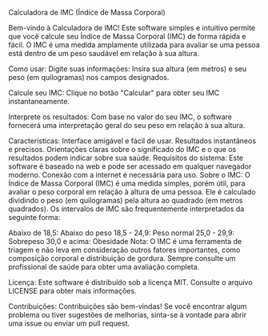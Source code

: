 Calculadora de IMC (Índice de Massa Corporal)

Bem-vindo à Calculadora de IMC! Este software simples e intuitivo permite que você calcule seu Índice de Massa Corporal (IMC) de forma rápida e fácil. O IMC é uma medida amplamente utilizada para avaliar se uma pessoa está dentro de um peso saudável em relação à sua altura.

Como usar:
Digite suas informações: Insira sua altura (em metros) e seu peso (em quilogramas) nos campos designados.

Calcule seu IMC: Clique no botão "Calcular" para obter seu IMC instantaneamente.

Interprete os resultados: Com base no valor do seu IMC, o software fornecerá uma interpretação geral do seu peso em relação à sua altura.

Características:
Interface amigável e fácil de usar.
Resultados instantâneos e precisos.
Orientações claras sobre o significado do IMC e o que os resultados podem indicar sobre sua saúde.
Requisitos do sistema:
Este software é baseado na web e pode ser acessado em qualquer navegador moderno.
Conexão com a internet é necessária para uso.
Sobre o IMC:
O Índice de Massa Corporal (IMC) é uma medida simples, porém útil, para avaliar o peso corporal em relação à altura de uma pessoa. Ele é calculado dividindo o peso (em quilogramas) pela altura ao quadrado (em metros quadrados). Os intervalos de IMC são frequentemente interpretados da seguinte forma:

Abaixo de 18,5: Abaixo do peso
18,5 - 24,9: Peso normal
25,0 - 29,9: Sobrepeso
30,0 e acima: Obesidade
Nota: O IMC é uma ferramenta de triagem e não leva em consideração outros fatores importantes, como composição corporal e distribuição de gordura. Sempre consulte um profissional de saúde para obter uma avaliação completa.

Licença:
Este software é distribuído sob a licença MIT. Consulte o arquivo LICENSE para obter mais informações.

Contribuições:
Contribuições são bem-vindas! Se você encontrar algum problema ou tiver sugestões de melhorias, sinta-se à vontade para abrir uma issue ou enviar um pull request.
